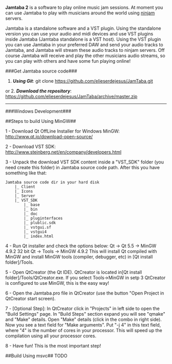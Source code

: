 **Jamtaba 2** is a software to play online music jam sessions. At moment you can use Jamtaba to play with musicians around the world using [ninjam ](http://www.cockos.com/ninjam/) servers.

Jamtaba is a standalone software and a VST plugin. Using the standalone version you can use your audio and midi devices and use VST plugins inside Jamtaba (Jamtaba standalone is a VST host). Using the VST plugin you can use Jamtaba in your preferred DAW and send your audio tracks to Jamtaba, and Jamtaba will stream these audio tracks to ninjam servers. Off course Jamtaba will receive and play the other musicians audio streams, so you can play with others and have some fun playing online!

###Get Jamtaba source code###

1. ***Using Git***: git clone https://github.com/elieserdejesus/JamTaba.git

or 
2. ***Download the repository***: https://github.com/elieserdejesus/JamTaba/archive/master.zip

***

###Windows Development###

##Steps to build Using MinGW##

1 - Download Qt OffLine Installer for Windows MinGW: http://www.qt.io/download-open-source/
 
2 - Download VST SDK: http://www.steinberg.net/en/company/developers.html

3 - Unpack the download VST SDK content inside a "VST_SDK" folder (you need create this folder) in Jamtaba source code path. After this you have something like that:
```	
Jamtaba source code dir in your hard disk
	|_ Client
	|_ Icons
	|_ Server
	|_ VST_SDK 
		|_ base
		|_ bin
		|_ doc
		|_ pluginterfaces
		|_ plublic.sdk
		|_ vstgui.sf
		|_ vstgui4
		|_ index.html
```
4 - Run Qt installer and check the options below: 
	Qt -> Qt 5.5 -> MinGW 4.9.2 32 bit
	Qt -> Tools -> MinGW 4.9.2
	This will install Qt compiled with MinGW and install MinGW tools (compiler, debugger, etc) in [Qt install folder]/Tools. 

5 - Open QtCreator (the Qt IDE). QtCreator is located in[Qt install folder]/Tools/QtCreator.exe. If you select Tools->MinGW in setp 3 QtCreator is configured to use MinGW, this is the easy way!

6 - Open the Jamtaba.pro file in QtCreator (use the button "Open Project in QtCreator start screen).

7 - [Optional Step]: In QtCreator click in "Projects" in left side to open the "Build Settings" page. In "Build Steps" section expand you will see "qmake" and "Make" details. Open "Make" details (click in the combo in right side). Now you see a text field for "Make arguments". Put "-j 4" in this text field, where "4" is the number of cores in your processor. This will speed up the compilation using all your processor cores.

8 - Have fun! This is the most important step!



##Build Using msvc##
TODO
